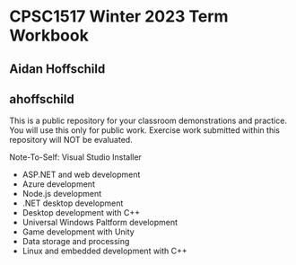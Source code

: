 # CPSC1517 Winter 2023 Term Workbook

## Aidan Hoffschild

## ahoffschild

This is a public repository for your classroom demonstrations and practice. You will use this only for public work. Exercise work submitted within this repository will NOT be evaluated.

Note-To-Self: Visual Studio Installer
+ ASP.NET and web development
+ Azure development
+ Node.js development
+ .NET desktop development
+ Desktop development with C++
+ Universal Windows Paltform development
+ Game development with Unity
+ Data storage and processing
+ Linux and embedded development with C++
